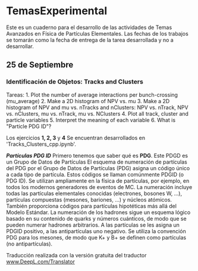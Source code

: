 # TemasExperimental
Este es un cuaderno para el desarrollo de las actividades de Temas Avanzados en Física de Partículas Elementales.
Las fechas de los trabajos se tomarán como la fecha de entrega de la tarea desarrollada y no a desarrollar. 

## 25 de Septiembre ##
### Identificación de Objetos: Tracks and Clusters ###

Tareas: 1. Plot the number of average interactions per bunch-crossing (mu_average) 
        2. Make a 2D histogram of NPV vs. mu
        3. Make a 2D histogram of NPV and mu vs. nTracks and nClusters: NPV vs. nTrack, NPV vs. nClusters, mu vs. nTrack, mu vs. NClusters
        4. Plot all track, cluster and particle variables
        5. Interpret the meaning of each variable
        6. What is "Particle PDG ID"?
        
Los ejercicios **1, 2, 3** y **4** Se encuentran desarrollados en 'Tracks_Clusters_cpp.ipynb'.
 
 ***Partículas PDG ID***
 Primero tenemos que saber qué es **PDG**.  Este PDGD es un Grupo de Datos de Partículas
 El esquema de numeración de partículas del PDG por el Grupo de Datos de Partículas (PDG) asigna un código único a cada tipo de partícula. Estos códigos se llaman comúnmente PDGID (o PDG ID). Se utilizan ampliamente en la física de partículas, por ejemplo, en todos los modernos generadores de eventos de MC. La numeración incluye todas las partículas elementales conocidas (electrones, bosones W, ...), partículas compuestas (mesones, bariones, ...) y núcleos atómicos. También proporciona códigos para partículas hipotéticas más allá del Modelo Estándar. La numeración de los hadrones sigue un esquema lógico basado en su contenido de quarks y números cuánticos, de modo que se pueden numerar hadrones arbitrarios. A las partículas se les asigna un PDGID positivo, a las antipartículas uno negativo. Se utiliza la convención PDG para los mesones, de modo que K+ y B+ se definen como partículas (no antipartículas).


Traducción realizada con la versión gratuita del traductor www.DeepL.com/Translator
